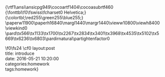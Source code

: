 {\rtf1\ansi\ansicpg949\cocoartf1404\cocoasubrtf460
{\fonttbl\f0\fswiss\fcharset0 Helvetica;}
{\colortbl;\red255\green255\blue255;}
\paperw11900\paperh16840\margl1440\margr1440\vieww10800\viewh8400\viewkind0
\pard\tx566\tx1133\tx1700\tx2267\tx2834\tx3401\tx3968\tx4535\tx5102\tx5669\tx6236\tx6803\pardirnatural\partightenfactor0

\f0\fs24 \cf0 layout:post\
title: introduce\
date: 2016-05-21 10:20:00\
categories:homework\
tags:homework}
